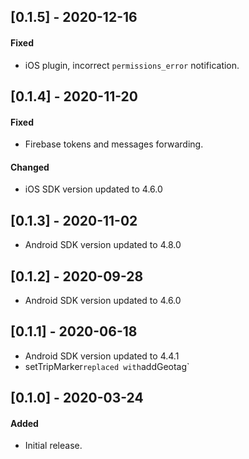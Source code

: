 ## [0.1.5] - 2020-12-16

#### Fixed
- iOS plugin, incorrect `permissions_error` notification.

## [0.1.4] - 2020-11-20

#### Fixed
- Firebase tokens and messages forwarding.

#### Changed
- iOS SDK version updated to 4.6.0

## [0.1.3] - 2020-11-02

- Android SDK version updated to 4.8.0

## [0.1.2] - 2020-09-28

- Android SDK version updated to 4.6.0

## [0.1.1] - 2020-06-18

- Android SDK version updated to 4.4.1
- setTripMarker` replaced with `addGeotag` 

## [0.1.0] - 2020-03-24


#### Added
- Initial release.
